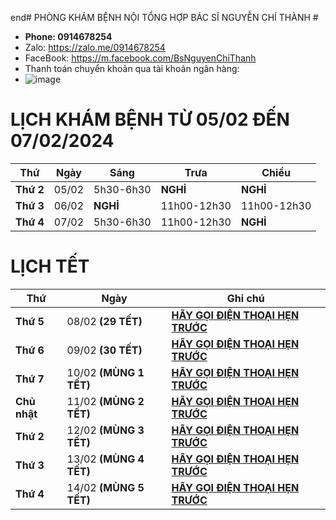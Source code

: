 end# PHÒNG KHÁM BỆNH NỘI TỔNG HỢP BÁC SĨ NGUYỄN CHÍ THÀNH #

  - **Phone: 0914678254**
  - Zalo: https://zalo.me/0914678254
  - FaceBook: https://m.facebook.com/BsNguyenChiThanh
  - Thanh toán chuyển khoản qua tài khoản ngân hàng: 
  - ![image](https://github.com/BsNgChiThanh/Lich-phong-kham/assets/82578024/d575f08f-29b1-4848-83b0-fb5e88dcb50c)

# LỊCH KHÁM BỆNH TỪ 05/02 ĐẾN 07/02/2024 #

|**Thứ**     | **Ngày**| **Sáng**          | **Trưa**          | **Chiều**          | 
|--          |--       |--                 |--                 |--                  |
|**Thứ 2**   |05/02    |5h30-6h30          |**NGHỈ**           |**NGHỈ**            |      
|**Thứ 3**   |06/02    |**NGHỈ**           |11h00-12h30        |11h00-12h30         |         
|**Thứ 4**   |07/02    |5h30-6h30          |11h00-12h30        |**NGHỈ**            |  

# LỊCH TẾT #

|**Thứ**| **Ngày**|**Ghi chú** | 
|--|--|--| 
|**Thứ 5**   |08/02 **(29 TẾT)**    |**[HÃY GỌI ĐIỆN THOẠI HẸN TRƯỚC](0914678254)**| 
|**Thứ 6**   |09/02 **(30 TẾT)**    |**[HÃY GỌI ĐIỆN THOẠI HẸN TRƯỚC](0914678254)**|
|**Thứ 7**   |10/02 **(MÙNG 1 TẾT)**|**[HÃY GỌI ĐIỆN THOẠI HẸN TRƯỚC](0914678254)**|
|**Chủ nhật**|11/02 **(MÙNG 2 TẾT)**|**[HÃY GỌI ĐIỆN THOẠI HẸN TRƯỚC](0914678254)**|
|**Thứ 2**   |12/02 **(MÙNG 3 TẾT)**|**[HÃY GỌI ĐIỆN THOẠI HẸN TRƯỚC](0914678254)**| 
|**Thứ 3**   |13/02 **(MÙNG 4 TẾT)**|**[HÃY GỌI ĐIỆN THOẠI HẸN TRƯỚC](0914678254)**|       
|**Thứ 4**   |14/02 **(MÙNG 5 TẾT)**|**[HÃY GỌI ĐIỆN THOẠI HẸN TRƯỚC](0914678254)**| 


 
